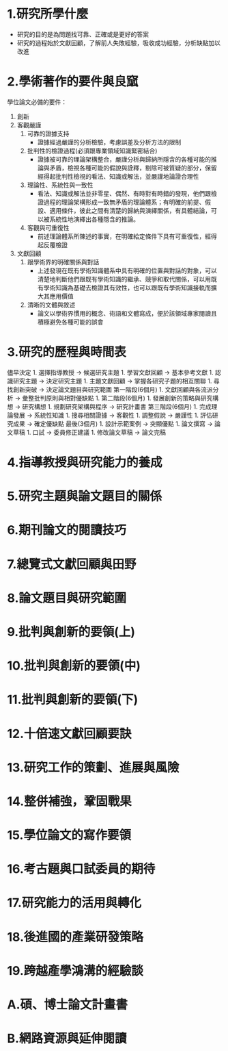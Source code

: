 # 1.研究所學什麼
* 研究的目的是為問題找可靠、正確或是更好的答案
* 研究的過程始於文獻回顧，了解前人失敗經驗，吸收成功經驗，分析缺點加以改進
# 2.學術著作的要件與良窳
學位論文必備的要件：
1. 創新
2. 客觀嚴謹
	1. 可靠的證據支持
		* 證據經過嚴謹的分析檢驗，考慮誤差及分析方法的限制
	2. 批判性的檢證過程(必須跟專業領域知識緊密結合)
		* 證據被可靠的理論架構整合，嚴謹分析與歸納所隱含的各種可能的推論與矛盾，檢視各種可能的假說與詮釋，剔除可被質疑的部分，保留經得起批判性檢視的看法、知識或解法，並嚴謹地論證合理性
	3. 理論性、系統性與一致性
		* 看法、知識或解法並非零星、偶然、有時對有時錯的發現，他們跟檢證過程的理論架構形成一致無矛盾的理論體系；有明確的前提、假設、適用條件，彼此之間有清楚的歸納與演繹關係，有具體結論，可以被系統性地演繹出各種隱含的推論。
	4. 客觀與可重復性
		* 前述理論體系所陳述的事實，在明確給定條件下具有可重復性，經得起反覆檢證
3. 文獻回顧
	1. 跟學術界的明確關係與對話
		* 上述發現在既有學術知識體系中具有明確的位置與對話的對象，可以清楚地判斷他們跟既有學術知識的繼承、競爭和取代關係，可以用既有學術知識為基礎去檢證其有效性，也可以跟既有學術知識接軌而擴大其應用價值
	2. 清晰的文體與敘述
		* 論文以學術界慣用的概念、術語和文體寫成，便於該領域專家閱讀且積極避免各種可能的誤會
# 3.研究的歷程與時間表
儘早決定
	1. 選擇指導教授 → 候選研究主題
	1. 學習文獻回顧 → 基本參考文獻
	1. 認識研究主題 → 決定研究主題
	1. 主題文獻回顧 → 掌握各研究子題的相互關聯
	1. 尋找創新突破 → 決定論文題目與研究範圍
第一階段(6個月)
	1. 文獻回顧與各流派分析 → 彙整批判原則與相對優缺點
	1. 第二階段(6個月)
	1. 發展創新的策略與研究構想 → 研究構想
	1. 規劃研究架構與程序 → 研究計畫書
第三階段(6個月)
	1. 完成理論發展 → 系統性知識
	1. 搜尋相關證據 → 客觀性
	1. 調整假說 → 嚴謹性
	1. 評估研究成果 → 確定優缺點
最後(3個月)
	1. 設計示範案例 → 突顯優點
	1. 論文撰寫 → 論文草稿
	1. 口試 → 委員修正建議
	1. 修改論文草稿 → 論文完稿


# 4.指導教授與研究能力的養成
# 5.研究主題與論文題目的關係
# 6.期刊論文的閱讀技巧
# 7.總覽式文獻回顧與田野
# 8.論文題目與研究範圍
# 9.批判與創新的要領(上)
# 10.批判與創新的要領(中)
# 11.批判與創新的要領(下)
# 12.十倍速文獻回顧要訣
# 13.研究工作的策劃、進展與風險
# 14.整併補強，鞏固戰果
# 15.學位論文的寫作要領
# 16.考古題與口試委員的期待
# 17.研究能力的活用與轉化
# 18.後進國的產業研發策略
# 19.跨越產學鴻溝的經驗談
# A.碩、博士論文計畫書
# B.網路資源與延伸閱讀

